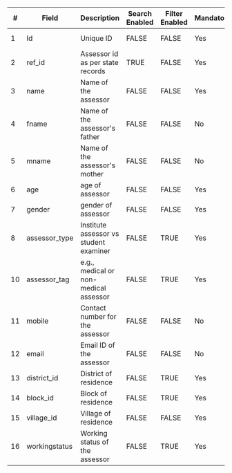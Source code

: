 | #  | Field          | Description                            | Search Enabled | Filter Enabled | Mandatory | Type   | Source Type    |
| -- | -------------- | -------------------------------------- | -------------- | -------------- | --------- | ------ | -------------- |
| 1  | Id             | Unique ID                              | FALSE          | FALSE          | Yes       | string | auto generated |
| 2  | ref\_id        | Assessor id as per state records       | TRUE           | FALSE          | Yes       | string | foreign key    |
| 3  | name           | Name of the assessor                   | FALSE          | FALSE          | Yes       | string | from state db  |
| 4  | fname          | Name of the assessor's father          | FALSE          | FALSE          | No        | string | from state db  |
| 5  | mname          | Name of the assessor's mother          | FALSE          | FALSE          | No        | string | from state db  |
| 6  | age            | age of assessor                        | FALSE          | FALSE          | Yes       | string | from state db  |
| 7  | gender         | gender of assessor                     | FALSE          | FALSE          | Yes       | string | from state db  |
| 8  | assessor\_type | Institute assessor vs student examiner | FALSE          | TRUE           | Yes       | string | from state db  |
| 10 | assessor\_tag  | e.g., medical or non-medical assessor  | FALSE          | TRUE           | Yes       | string | from state db  |
| 11 | mobile         | Contact number for the assessor        | FALSE          | FALSE          | No        | string | from state db  |
| 12 | email          | Email ID of the assessor               | FALSE          | FALSE          | No        | string | from state db  |
| 13 | district\_id   | District of residence                  | FALSE          | TRUE           | Yes       | string | Masters        |
| 14 | block\_id      | Block of residence                     | FALSE          | TRUE           | Yes       | string | Masters        |
| 15 | village\_id    | Village of residence                   | FALSE          | FALSE          | Yes       | string | Masters        |
| 16 | workingstatus  | Working status of the assessor         | FALSE          | TRUE           | Yes       | string | from state db  |
